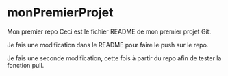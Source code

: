 # monPremierProjet
Mon premier repo
Ceci est le fichier README de mon premier projet Git.

Je fais une modification dans le README pour faire le push sur le repo.

Je fais une seconde modification, cette fois à partir du repo afin de tester la fonction pull.
